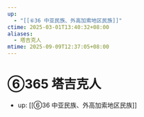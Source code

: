 ```yaml
---
up:
  - "[[⑥36 中亚民族、外高加索地区民族]]"
ctime: 2025-03-01T13:40:32+08:00
aliases:
  - 塔吉克人
mtime: 2025-09-09T12:37:05+08:00
---
```


# ⑥365 塔吉克人

- up: [[⑥36 中亚民族、外高加索地区民族]]
